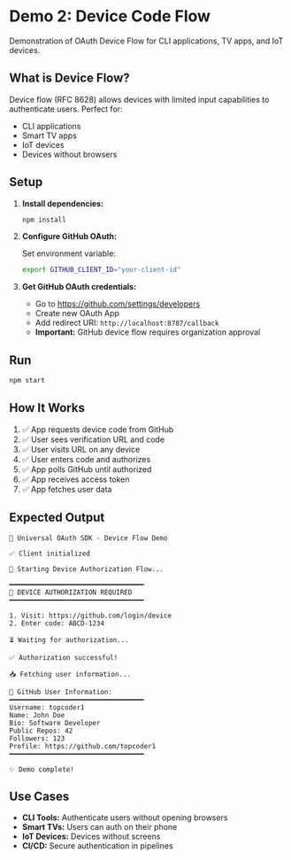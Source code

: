 # Demo 2: Device Code Flow

Demonstration of OAuth Device Flow for CLI applications, TV apps, and IoT devices.

## What is Device Flow?

Device flow (RFC 8628) allows devices with limited input capabilities to authenticate users. Perfect for:
- CLI applications
- Smart TV apps
- IoT devices
- Devices without browsers

## Setup

1. **Install dependencies:**
   ```bash
   npm install
   ```

2. **Configure GitHub OAuth:**
   
   Set environment variable:
   ```bash
   export GITHUB_CLIENT_ID="your-client-id"
   ```

3. **Get GitHub OAuth credentials:**
   - Go to https://github.com/settings/developers
   - Create new OAuth App
   - Add redirect URI: `http://localhost:8787/callback`
   - **Important:** GitHub device flow requires organization approval

## Run

```bash
npm start
```

## How It Works

1. ✅ App requests device code from GitHub
2. ✅ User sees verification URL and code
3. ✅ User visits URL on any device
4. ✅ User enters code and authorizes
5. ✅ App polls GitHub until authorized
6. ✅ App receives access token
7. ✅ App fetches user data

## Expected Output

```
📱 Universal OAuth SDK - Device Flow Demo

✅ Client initialized

🔐 Starting Device Authorization Flow...

━━━━━━━━━━━━━━━━━━━━━━━━━━━━━━━━━━
📱 DEVICE AUTHORIZATION REQUIRED
━━━━━━━━━━━━━━━━━━━━━━━━━━━━━━━━━━

1. Visit: https://github.com/login/device
2. Enter code: ABCD-1234

⏳ Waiting for authorization...

✅ Authorization successful!

📥 Fetching user information...

👤 GitHub User Information:
━━━━━━━━━━━━━━━━━━━━━━━━━━━━━━━━━━
Username: topcoder1
Name: John Doe
Bio: Software Developer
Public Repos: 42
Followers: 123
Profile: https://github.com/topcoder1
━━━━━━━━━━━━━━━━━━━━━━━━━━━━━━━━━━

✨ Demo complete!
```

## Use Cases

- **CLI Tools:** Authenticate users without opening browsers
- **Smart TVs:** Users can auth on their phone
- **IoT Devices:** Devices without screens
- **CI/CD:** Secure authentication in pipelines
